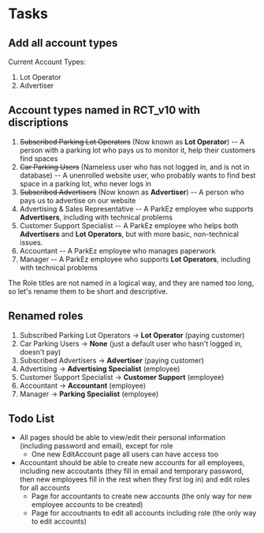 # Tasks

## Add all account types
Current Account Types:
1. Lot Operator
2. Advertiser

## Account types named in RCT_v10 with discriptions
1. ~~Subscribed Parking Lot Operators~~ (Now known as **Lot Operator**) -- A person with a parking lot who pays us to monitor it, help their customers find spaces
2. ~~Car Parking Users~~ (Nameless user who has not logged in, and is not in database) -- A unenrolled website user, who probably wants to find best space in a parking lot, who never logs in
3. ~~Subscribed Advertisers~~  (Now known as **Advertiser**) -- A person who pays us to advertise on our website
4. Advertising & Sales Representative -- A ParkEz employee who supports **Advertisers**, including with technical problems
5. Customer Support Specialist -- A ParkEz employee who helps both **Advertisers** and **Lot Operators**, but with more basic, non-technical issues.
6. Accountant -- A ParkEz employee who manages paperwork
7. Manager -- A ParkEz employee who supports  **Lot Operators**, including with technical problems

The Role titles are not named in a logical way, and they are named too long, so let's rename them to be short and descriptive.
## Renamed roles
1. Subscribed Parking Lot Operators -> **Lot Operator** (paying customer)
2. Car Parking Users -> **None** (just a default user who hasn't logged in, doesn't pay)
3. Subscribed Advertisers -> **Advertiser** (paying customer)
4. Advertising ->  **Advertising Specialist** (employee)
5. Customer Support Specialist -> **Customer Support** (employee)
6. Accountant -> **Accountant** (employee)
7. Manager -> **Parking Specialist** (employee)

## Todo List
* All pages should be able to view/edit their personal information (including password and email), except for role
  * One new EditAccount page all users can have access too
* Accountant should be able to create new accounts for all employees, including new accoutants (they fill in email and temporary password, then new employees fill in the rest when they first log in) and edit roles for all accounts
  * Page for accountants to create new accounts (the only way for new employee accounts to be created)
  * Page for accoutnants to edit all accounts including role (the only way to edit accounts)
